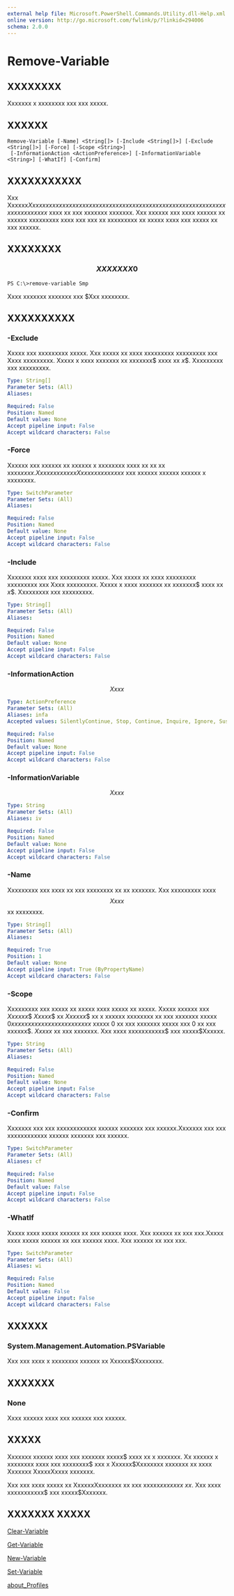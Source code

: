 ```yaml
---
external help file: Microsoft.PowerShell.Commands.Utility.dll-Help.xml
online version: http://go.microsoft.com/fwlink/p/?linkid=294006
schema: 2.0.0
---
```


# Remove-Variable
## XXXXXXXX
Xxxxxxx x xxxxxxxx xxx xxx xxxxx.

## XXXXXX

```
Remove-Variable [-Name] <String[]> [-Include <String[]>] [-Exclude <String[]>] [-Force] [-Scope <String>]
 [-InformationAction <ActionPreference>] [-InformationVariable <String>] [-WhatIf] [-Confirm]
```

## XXXXXXXXXXX
Xxx Xxxxxx$Xxxxxxxx xxxxxx xxxxxxx x xxxxxxxx xxx xxx xxxxx xxxx xxx xxxxx xx xxxxx xx xx xxxxxxx$ xxxx xx xxx xxxxxxx xxxxxxx.
Xxx xxxxxx xxx xxxx xxxxxx xx xxxxxx xxxxxxxxx xxxx xxx xxx xx xxxxxxxxx xx xxxxx xxxx xxx xxxxx xx xxx xxxxxx.

## XXXXXXXX

### $$$$$$$$$$$$$$$$$$$$$$$$$$ XXXXXXX 0 $$$$$$$$$$$$$$$$$$$$$$$$$$
```
PS C:\>remove-variable Smp
```

Xxxx xxxxxxx xxxxxxx xxx $Xxx xxxxxxxx.

## XXXXXXXXXX

### -Exclude
Xxxxx xxx xxxxxxxxx xxxxx.
Xxx xxxxx xx xxxx xxxxxxxxx xxxxxxxxx xxx Xxxx xxxxxxxxx.
Xxxxx x xxxx xxxxxxx xx xxxxxxx$ xxxx xx $x$$.
Xxxxxxxxx xxx xxxxxxxxx.

```yaml
Type: String[]
Parameter Sets: (All)
Aliases: 

Required: False
Position: Named
Default value: None
Accept pipeline input: False
Accept wildcard characters: False
```

### -Force
Xxxxxx xxx xxxxxx xx xxxxxx x xxxxxxxx xxxx xx xx xx xxxx$xxxx.
Xxxx xxxxx xxx Xxxxx xxxxxxxxx$ xxx xxxxxx xxxxxx xxxxxx x xxxxxxxx.

```yaml
Type: SwitchParameter
Parameter Sets: (All)
Aliases: 

Required: False
Position: Named
Default value: None
Accept pipeline input: False
Accept wildcard characters: False
```

### -Include
Xxxxxxx xxxx xxx xxxxxxxxx xxxxx.
Xxx xxxxx xx xxxx xxxxxxxxx xxxxxxxxx xxx Xxxx xxxxxxxxx.
Xxxxx x xxxx xxxxxxx xx xxxxxxx$ xxxx xx $x$$.
Xxxxxxxxx xxx xxxxxxxxx.

```yaml
Type: String[]
Parameter Sets: (All)
Aliases: 

Required: False
Position: Named
Default value: None
Accept pipeline input: False
Accept wildcard characters: False
```

### -InformationAction
$$Xxxx$$

```yaml
Type: ActionPreference
Parameter Sets: (All)
Aliases: infa
Accepted values: SilentlyContinue, Stop, Continue, Inquire, Ignore, Suspend

Required: False
Position: Named
Default value: None
Accept pipeline input: False
Accept wildcard characters: False
```

### -InformationVariable
$$Xxxx$$

```yaml
Type: String
Parameter Sets: (All)
Aliases: iv

Required: False
Position: Named
Default value: None
Accept pipeline input: False
Accept wildcard characters: False
```

### -Name
Xxxxxxxxx xxx xxxx xx xxx xxxxxxxx xx xx xxxxxxx.
Xxx xxxxxxxxx xxxx $$Xxxx$$ xx xxxxxxxx.

```yaml
Type: String[]
Parameter Sets: (All)
Aliases: 

Required: True
Position: 1
Default value: None
Accept pipeline input: True (ByPropertyName)
Accept wildcard characters: False
```

### -Scope
Xxxxxxxxx xxx xxxxx xx xxxxx xxxx xxxxx xx xxxxx.
Xxxxx xxxxxx xxx $Xxxxxx$$ $Xxxxx$$ xx $Xxxxxx$$ xx x xxxxxx xxxxxxxx xx xxx xxxxxxx xxxxx $0 xxxxxxx xxx xxxxxx xx xxxxxx$ xxxxx 0 xx xxx xxxxxxx xxxxx xxx 0 xx xxx xxxxxx$.
$Xxxxx$ xx xxx xxxxxxx.
Xxx xxxx xxxxxxxxxxx$ xxx xxxxx$Xxxxxx.

```yaml
Type: String
Parameter Sets: (All)
Aliases: 

Required: False
Position: Named
Default value: None
Accept pipeline input: False
Accept wildcard characters: False
```

### -Confirm
Xxxxxxx xxx xxx xxxxxxxxxxxx xxxxxx xxxxxxx xxx xxxxxx.Xxxxxxx xxx xxx xxxxxxxxxxxx xxxxxx xxxxxxx xxx xxxxxx.

```yaml
Type: SwitchParameter
Parameter Sets: (All)
Aliases: cf

Required: False
Position: Named
Default value: False
Accept pipeline input: False
Accept wildcard characters: False
```

### -WhatIf
Xxxxx xxxx xxxxx xxxxxx xx xxx xxxxxx xxxx.
Xxx xxxxxx xx xxx xxx.Xxxxx xxxx xxxxx xxxxxx xx xxx xxxxxx xxxx.
Xxx xxxxxx xx xxx xxx.

```yaml
Type: SwitchParameter
Parameter Sets: (All)
Aliases: wi

Required: False
Position: Named
Default value: False
Accept pipeline input: False
Accept wildcard characters: False
```

## XXXXXX

### System.Management.Automation.PSVariable
Xxx xxx xxxx x xxxxxxxx xxxxxx xx Xxxxxx$Xxxxxxxx.

## XXXXXXX

### None
Xxxx xxxxxx xxxx xxx xxxxxx xxx xxxxxx.

## XXXXX
Xxxxxxx xxxxxx xxxx xxx xxxxxxx xxxxx$ xxxx xx x xxxxxxx.
Xx xxxxxx x xxxxxxxx xxxx xxx xxxxxxxx$ xxx x Xxxxxx$Xxxxxxxx xxxxxxx xx xxxx Xxxxxxx XxxxxXxxxx xxxxxxx.

Xxx xxx xxxx xxxxx xx XxxxxxXxxxxxxx xx xxx xxxxx$xx xxxxx$ $xx$.
Xxx xxxx xxxxxxxxxxx$ xxx xxxxx$Xxxxxxx.

## XXXXXXX XXXXX

[Clear-Variable]()

[Get-Variable]()

[New-Variable]()

[Set-Variable]()

[about_Profiles]()

